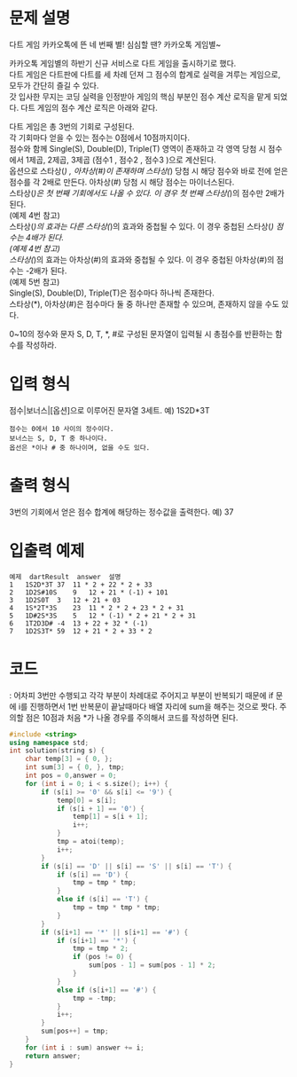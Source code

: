 # 문제 설명
다트 게임
카카오톡에 뜬 네 번째 별! 심심할 땐? 카카오톡 게임별~

카카오톡 게임별의 하반기 신규 서비스로 다트 게임을 출시하기로 했다.  
다트 게임은 다트판에 다트를 세 차례 던져 그 점수의 합계로 실력을 겨루는 게임으로, 모두가 간단히 즐길 수 있다.  
갓 입사한 무지는 코딩 실력을 인정받아 게임의 핵심 부분인 점수 계산 로직을 맡게 되었다. 다트 게임의 점수 계산 로직은 아래와 같다.  
  
다트 게임은 총 3번의 기회로 구성된다.  
각 기회마다 얻을 수 있는 점수는 0점에서 10점까지이다.  
점수와 함께 Single(S), Double(D), Triple(T) 영역이 존재하고 각 영역 당첨 시 점수에서 1제곱, 2제곱, 3제곱 (점수1 , 점수2 , 점수3 )으로 계산된다.  
옵션으로 스타상(*) , 아차상(#)이 존재하며 스타상(*) 당첨 시 해당 점수와 바로 전에 얻은 점수를 각 2배로 만든다. 아차상(#) 당첨 시 해당 점수는 마이너스된다.  
스타상(*)은 첫 번째 기회에서도 나올 수 있다. 이 경우 첫 번째 스타상(*)의 점수만 2배가 된다.   
(예제 4번 참고)  
스타상(*)의 효과는 다른 스타상(*)의 효과와 중첩될 수 있다. 이 경우 중첩된 스타상(*) 점수는 4배가 된다.   
(예제 4번 참고)  
스타상(*)의 효과는 아차상(#)의 효과와 중첩될 수 있다. 이 경우 중첩된 아차상(#)의 점수는 -2배가 된다.  
(예제 5번 참고)  
Single(S), Double(D), Triple(T)은 점수마다 하나씩 존재한다.  
스타상(*), 아차상(#)은 점수마다 둘 중 하나만 존재할 수 있으며, 존재하지 않을 수도 있다.  

0~10의 정수와 문자 S, D, T, *, #로 구성된 문자열이 입력될 시 총점수를 반환하는 함수를 작성하라.  

# 입력 형식
점수|보너스|[옵션]으로 이루어진 문자열 3세트.
예) 1S2D*3T
```
점수는 0에서 10 사이의 정수이다.
보너스는 S, D, T 중 하나이다.
옵선은 *이나 # 중 하나이며, 없을 수도 있다.
```
# 출력 형식
3번의 기회에서 얻은 점수 합계에 해당하는 정수값을 출력한다.
예) 37

# 입출력 예제
```
예제	dartResult	answer	설명
1	1S2D*3T	37	11 * 2 + 22 * 2 + 33
2	1D2S#10S	9	12 + 21 * (-1) + 101
3	1D2S0T	3	12 + 21 + 03
4	1S*2T*3S	23	11 * 2 * 2 + 23 * 2 + 31
5	1D#2S*3S	5	12 * (-1) * 2 + 21 * 2 + 31
6	1T2D3D#	-4	13 + 22 + 32 * (-1)
7	1D2S3T*	59	12 + 21 * 2 + 33 * 2
```

# 코드
: 어차피 3번만 수행되고 각각 부분이 차례대로 주어지고 부분이 반복되기 때문에 if 문에 i를 진행하면서 1번 반복문이 끝날때마다 배열 자리에 sum을 해주는 것으로 짯다. 
주의할 점은 10점과 처음 *가 나올 경우를 주의해서 코드를 작성하면 된다.
  
```c++
#include <string>
using namespace std;
int solution(string s) {
    char temp[3] = { 0, };
	int sum[3] = { 0, }, tmp;
	int pos = 0,answer = 0;
	for (int i = 0; i < s.size(); i++) {
		if (s[i] >= '0' && s[i] <= '9') {
			temp[0] = s[i];
			if (s[i + 1] == '0') {
				temp[1] = s[i + 1];
				i++;
			}
			tmp = atoi(temp);
			i++;
		}
		if (s[i] == 'D' || s[i] == 'S' || s[i] == 'T') {
			if (s[i] == 'D') {
				tmp = tmp * tmp;
			}
			else if (s[i] == 'T') {
				tmp = tmp * tmp * tmp;
			}
		}
		if (s[i+1] == '*' || s[i+1] == '#') {
			if (s[i+1] == '*') {
				tmp = tmp * 2;
				if (pos != 0) {
					sum[pos - 1] = sum[pos - 1] * 2;
				}
			}
			else if (s[i+1] == '#') {
				tmp = -tmp;
			}
			i++;
		}
		sum[pos++] = tmp;
	}
	for (int i : sum) answer += i;
	return answer;
}
```
